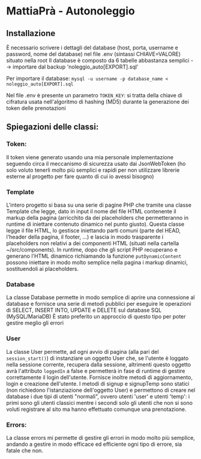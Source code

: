 # MattiaPrà - Autonoleggio

## Installazione
  È necessario scrivere i dettagli del database (host, porta, username e password, nome del database) nel file .env (sintassi CHIAVE=VALORE) situato nella root
  Il database è composto da 6 tabelle abbastanza semplici --> importare dal backup 'noleggio_auto[EXPORT].sql'

  Per importare il database: `mysql -u username -p database_name < noleggio_auto[EXPORT].sql`

  Nel file .env è presente un parametro `TOKEN_KEY`: si tratta della chiave di cifratura usata nell'algoritmo di hashing (MD5) durante la generazione dei token delle prenotazioni

## Spiegazioni delle classi:  
  ### Token:
  Il token viene generato usando una mia personale implementazione seguendo circa il meccanismo di sicurezza usato dai JsonWebToken (ho solo voluto tenerli molto più semplici e rapidi per non utilizzare librerie esterne al progetto per fare quanto di cui io avessi bisogno)

  ### Template
  L'intero progetto si basa su una serie di pagine PHP che tramite una classe Template che legge, dato in input il nome del file HTML contenente il markup della pagina (arricchito da dei placeholders che permetteranno in runtime di iniettare contenuto dinamico nel punto giusto).
  Questa classe legge il file HTML, lo gestisce iniettando parti comuni (parte del HEAD, l'header della pagina, il footer, ...) e lascia in modo trasparente i placeholders non relativi a dei componenti HTML (situati nella cartella ~/src/components).
  In runtime, dopo che gli script PHP recuperano e generano l'HTML dinamico richiamando la funzione `putDynamicContent` possono iniettare in modo molto semplice nella pagina i markup dinamici, sostituendoli ai placeholders.

  ### Database
  La classe Database permette in modo semplice di aprire una connessione al database e fornisce una serie di metodi pubblici per eseguire le operazioni di SELECT, INSERT INTO, UPDATE e DELETE sul database SQL (MySQL/MariaDB)
  È stato preferito un approccio di questo tipo per poter gestire meglio gli errori
  
  ### User
  La classe User permette, ad ogni avvio di pagina (alla pari del `session_start()`) di instanziare un oggetto User che, se l'utente è loggato nella sessione corrente, recupera dalla sessione, altrimenti questo oggetto avrà l'attributo `loggedIn` a false e permetterà in fase di runtime di gestire correttamente il login dell'utente.
  Fornisce inoltre metodi di aggiornamento, login e creazione dell'utente. I metodi di signup e signupTemp sono statici (non richiedono l'istanziazione dell'oggetto User) e permettono di creare nel database i due tipi di utenti "normali", ovvero utenti 'user' e utenti 'temp': i primi sono gli utenti classici mentre i secondi solo gli utenti che non si sono voluti registrare al sito ma hanno effettuato comunque una prenotazione.

  ### Errors:
  La classe errors mi permette di gestire gli errori in modo molto più semplice, andando a gestire in modo efficace ed efficiente ogni tipo di errore, sia fatale che non.
